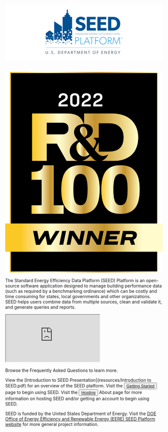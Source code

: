 <h1 style="max-height:5px;"></h1>
<div class="row">
 <div class="column85">
  <img src="images/DOE-SEED-Logo_v7.png" alt= "SEED Logo">
 </div>
 <div class="column15">
  <a href="https://www.rdworldonline.com/rd-100-2022-winner/the-seed-platform-decarbonizing-cities-through-robust-data-management/" target="_blank" style="padding-top:2.5em;"><img src="images/rd100-winner.png" alt="2022 R&D 100 Winner Logo" style="padding-top:2.5em;" ></a>
 </div>
</div>

The Standard Energy Efficiency Data Platform (SEED) Platform is an open-source software application designed to manage building performance data (such as required by a benchmarking ordinance) which can be costly and time consuming for states, local governments and other organizations. SEED helps users combine data from multiple sources, clean and validate it, and generate queries and reports.

<div class="video">
    <iframe src="https://www.youtube.com/embed/3-tVQZ996lU" allow="picture-in-picture; web-share" allowfullscreen title="The SEED Platform"></iframe>
</div>

Browse the Frequently Asked Questions to learn more.

View the [Introduction to SEED Presentation](resources/Introduction to SEED.pdf) for an overview of the SEED platform. Visit the <button class="blue"><a class="button" href="user_doc_getting_started/">Getting Started</a></button> page to begin using SEED. Visit the <button class="blue"><a class="button" href="about/">Hosting </a></button> About page for more information on hosting SEED and/or getting an account to begin using SEED.

SEED is funded by the United States Department of Energy. Visit the [DOE Office of Energy Efficiency and Renewable Energy (EERE) SEED Platform website](http://energy.gov/eere/buildings/standard-energy-efficiency-data-platform) for more general project information.
